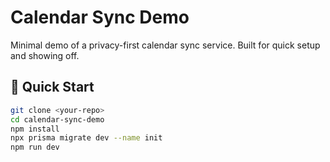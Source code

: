 # Calendar Sync Demo

Minimal demo of a privacy-first calendar sync service.
Built for quick setup and showing off.

## 🚀 Quick Start

```bash
git clone <your-repo>
cd calendar-sync-demo
npm install
npx prisma migrate dev --name init
npm run dev
